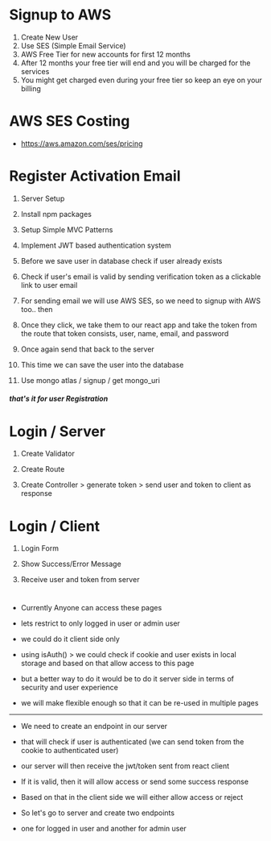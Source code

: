 # Signup to AWS

1. Create New User
2. Use SES (Simple Email Service)
3. AWS Free Tier for new accounts for first 12 months
4. After 12 months your free tier will end and you will be charged for the services
5. You might get charged even during your free tier so keep an eye on your billing

# AWS SES Costing

- https://aws.amazon.com/ses/pricing

# Register Activation Email

1. Server Setup

2. Install npm packages

3. Setup Simple MVC Patterns

4. Implement JWT based authentication system

5. Before we save user in database check if user already exists

6. Check if user's email is valid by sending verification token as a clickable link to user email

7. For sending email we will use AWS SES, so we need to signup with AWS too.. then

8. Once they click, we take them to our react app and take the token from the route that token consists, user, name, email, and password

9. Once again send that back to the server

10. This time we can save the user into the database

11. Use mongo atlas / signup / get mongo_uri

##### that's it for user Registration

# Login / Server

1. Create Validator

2. Create Route

3. Create Controller > generate token > send user and token to client as response

# Login / Client

1. Login Form

2. Show Success/Error Message

3. Receive user and token from server

#

- Currently Anyone can access these pages

- lets restrict to only logged in user or admin user

- we could do it client side only

- using isAuth() > we could check if cookie and user exists in local storage and based on that allow access to this page

- but a better way to do it would be to do it server side in terms of security and user experience

- we will make flexible enough so that it can be re-used in multiple pages

---

- We need to create an endpoint in our server

- that will check if user is authenticated (we can send token from the cookie to authenticated user)

- our server will then receive the jwt/token sent from react client

- If it is valid, then it will allow access or send some success response

- Based on that in the client side we will either allow access or reject

- So let's go to server and create two endpoints
- one for logged in user and another for admin user
